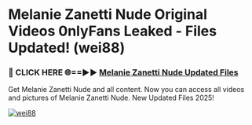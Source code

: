 # Melanie Zanetti Nude Original Videos 0nlyFans Leaked - Files Updated! (wei88)

<h3>🔴 CLICK HERE 🌐==►► <a href="https://tinyurl.com/yc6ubb5a" rel="nofollow">Melanie Zanetti Nude Updated Files</a></h3>

Get Melanie Zanetti Nude and all content. Now you can access all videos and pictures of Melanie Zanetti Nude. New Updated Files 2025!

[![wei88](https://i.imgur.com/7eu0CRL.gif)](https://tinyurl.com/yc6ubb5a)

